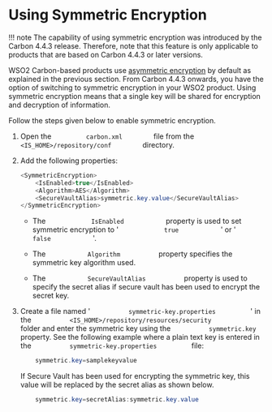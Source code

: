 # Using Symmetric Encryption

!!! note
    The capability of using symmetric encryption was introduced by the
    Carbon 4.4.3 release. Therefore, note that this feature is only
    applicable to products that are based on Carbon 4.4.3 or later versions.
    
WSO2 Carbon-based products use [asymmetric
encryption](../../administer/using-asymmetric-encryption) by default as explained in
the previous section. From Carbon 4.4.3 onwards, you have the option of
switching to symmetric encryption in your WSO2 product. Using symmetric
encryption means that a single key will be shared for encryption and
decryption of information.

Follow the steps given below to enable symmetric encryption.

1.  Open the `          carbon.xml         ` file from the
    `          <IS_HOME>/repository/conf         ` directory.
2.  Add the following properties:

    ``` java
    <SymmetricEncryption>
        <IsEnabled>true</IsEnabled>
        <Algorithm>AES</Algorithm>
        <SecureVaultAlias>symmetric.key.value</SecureVaultAlias>
    </SymmetricEncryption>
    ```

    -   The `             IsEnabled            ` property is used to set
        symmetric encryption to ' `             true            ` ' or '
        `             false            ` '.

    -   The `            Algorithm           ` property specifies the
        symmetric key algorithm used.
    -   The `            SecureVaultAlias           ` property is used
        to specify the secret alias if secure vault has been used to
        encrypt the secret key.

3.  Create a file named '
    `           symmetric-key.properties          ` ' in the
    `           <IS_HOME>/repository/resources/security          `
    folder and enter the symmetric key using the
    `           symmetric.key          ` property. See the following
    example where a plain text key is entered in the
    `           symmetric-key.properties          ` file:

    ``` java
        symmetric.key=samplekeyvalue
    ```

    If Secure Vault has been used for encrypting the symmetric key, this
    value will be replaced by the secret alias as shown below. 

    ``` java
        symmetric.key=secretAlias:symmetric.key.value
    ```
